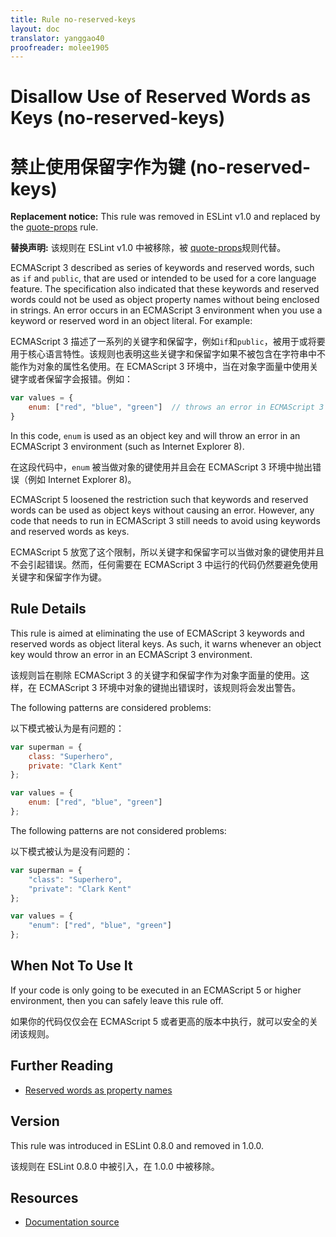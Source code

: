 ```yaml
---
title: Rule no-reserved-keys
layout: doc
translator: yanggao40
proofreader: molee1905
---
```

<!-- Note: No pull requests accepted for this file. See README.md in the root directory for details. -->

# Disallow Use of Reserved Words as Keys (no-reserved-keys)

# 禁止使用保留字作为键 (no-reserved-keys)

**Replacement notice:** This rule was removed in ESLint v1.0 and replaced by the [quote-props](quote-props) rule.

**替换声明:** 该规则在 ESLint v1.0 中被移除，被 [quote-props](quote-props)规则代替。

ECMAScript 3 described as series of keywords and reserved words, such as `if` and `public`, that are used or intended to be used for a core language feature. The specification also indicated that these keywords and reserved words could not be used as object property names without being enclosed in strings. An error occurs in an ECMAScript 3 environment when you use a keyword or reserved word in an object literal. For example:

ECMAScript 3 描述了一系列的关键字和保留字，例如`if`和`public`，被用于或将要用于核心语言特性。该规则也表明这些关键字和保留字如果不被包含在字符串中不能作为对象的属性名使用。在 ECMAScript 3 环境中，当在对象字面量中使用关键字或者保留字会报错。例如：

```js
var values = {
    enum: ["red", "blue", "green"]  // throws an error in ECMAScript 3
}
```

In this code, `enum` is used as an object key and will throw an error in an ECMAScript 3 environment (such as Internet Explorer 8).

在这段代码中，`enum` 被当做对象的键使用并且会在 ECMAScript 3 环境中抛出错误（例如 Internet Explorer 8)。

ECMAScript 5 loosened the restriction such that keywords and reserved words can be used as object keys without causing an error. However, any code that needs to run in ECMAScript 3 still needs to avoid using keywords and reserved words as keys.

ECMAScript 5 放宽了这个限制，所以关键字和保留字可以当做对象的键使用并且不会引起错误。然而，任何需要在  ECMAScript 3 中运行的代码仍然要避免使用关键字和保留字作为键。

## Rule Details

This rule is aimed at eliminating the use of ECMAScript 3 keywords and reserved words as object literal keys. As such, it warns whenever an object key would throw an error in an ECMAScript 3 environment.

该规则旨在剔除 ECMAScript 3 的关键字和保留字作为对象字面量的使用。这样，在 ECMAScript 3 环境中对象的键抛出错误时，该规则将会发出警告。

The following patterns are considered problems:

以下模式被认为是有问题的：

```js
var superman = {
    class: "Superhero",
    private: "Clark Kent"
};

var values = {
    enum: ["red", "blue", "green"]
};
```

The following patterns are not considered problems:

以下模式被认为是没有问题的：

```js
var superman = {
    "class": "Superhero",
    "private": "Clark Kent"
};

var values = {
    "enum": ["red", "blue", "green"]
};
```

## When Not To Use It

If your code is only going to be executed in an ECMAScript 5 or higher environment, then you can safely leave this rule off.

如果你的代码仅仅会在 ECMAScript 5 或者更高的版本中执行，就可以安全的关闭该规则。

## Further Reading

* [Reserved words as property names](http://kangax.github.io/compat-table/es5/#Reserved_words_as_property_names)

## Version

This rule was introduced in ESLint 0.8.0 and removed in 1.0.0.

该规则在 ESLint 0.8.0 中被引入，在 1.0.0 中被移除。

## Resources

* [Documentation source](https://github.com/eslint/eslint/tree/master/docs/rules/no-reserved-keys.md)
